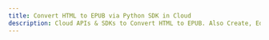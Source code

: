 ---title: Convert HTML to EPUB via Python SDK in Clouddescription: Cloud APIs & SDKs to Convert HTML to EPUB. Also Create, Edit & Render Microsoft Word & OpenOffice documents in the Cloud.---